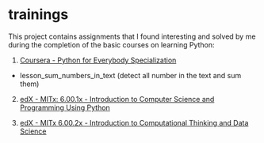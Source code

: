 # trainings
This project contains assignments that I found interesting and solved by me during the completion of the basic courses on learning Python:

1. [Coursera - Python for Everybody Specialization](https://www.coursera.org/specializations/python)

 - lesson_sum_numbers_in_text (detect all number in the text and sum them)

2. [edX - MITx: 6.00.1x - Introduction to Computer Science and Programming Using Python](https://www.edx.org/course/introduction-to-computer-science-and-programming-7?index=product&queryID=ffa27a743e81f3397da91aefee857fe1&position=1)

3. [edX - MITx 6.00.2x - Introduction to Computational Thinking and Data Science](https://www.edx.org/course/introduction-to-computational-thinking-and-data-4?index=product&queryID=2ee30a8643dcf8211543db8e12661dc3&position=3&eaid=0&v=1&linked_from=autocomplete&c=autocomplete)
